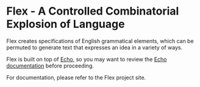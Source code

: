 # Flex - A Controlled Combinatorial Explosion of Language

Flex creates specifications of English grammatical elements, which can be permuted to generate text that expresses an idea in a variety of ways.

Flex is built on top of [Echo](https://github.com/GregWickham/Echo), so you may want to review the [Echo documentation](https://gregwickham.github.io/Echo/) before proceeding.

For documentation, please refer to the Flex project site.
